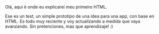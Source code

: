 Olá, aqui è onde eu explicarei meu primeiro HTML.

Ese es un test, un simple prototipo de una idea para una app, con base en HTML. Es todo muy reciente y voy actualizando a medida que vaya avanzando. Sin pretenciones, mas que aprendizaje! :)